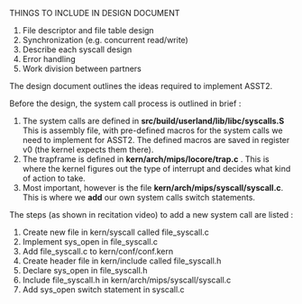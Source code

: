 THINGS TO INCLUDE IN DESIGN DOCUMENT

1. File descriptor and file table design
2. Synchronization (e.g. concurrent read/write)
3. Describe each syscall design
4. Error handling
5. Work division between partners

The design document outlines the ideas required to implement ASST2.

Before the design, the system call process is outlined in brief :

1. The system calls are defined in **src/build/userland/lib/libc/syscalls.S**
   This is assembly file, with pre-defined macros for the system calls we need to implement for ASST2. The defined macros are
   saved in register v0 (the kernel expects them there).
2. The trapframe is defined in **kern/arch/mips/locore/trap.c** . This is where the kernel figures out the type of interrupt
   and decides what kind of action to take.
3. Most important, however is the file **kern/arch/mips/syscall/syscall.c**. This is where we **add** our own system calls
   switch statements.
   
The steps (as shown in recitation video) to add a new system call are listed :

1. Create new file in kern/syscall called file_syscall.c
2. Implement sys_open in file_syscall.c
3. Add file_syscall.c to kern/conf/conf.kern
4. Create header file in kern/include called file_syscall.h
5. Declare sys_open in file_syscall.h
6. Include file_syscall.h in kern/arch/mips/syscall/syscall.c
7. Add sys_open switch statement in syscall.c

